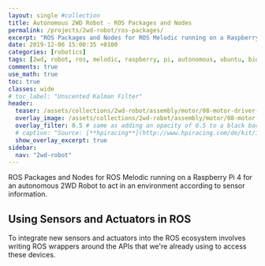 ```yaml
---
layout: single #collection
title: Autonomous 2WD Robot - ROS Packages and Nodes
permalink: /projects/2wd-robot/ros-packages/
excerpt: "ROS Packages and Nodes for ROS Melodic running on a Raspberry Pi 4 for an autonomous 2WD Robot to act in an environment according to sensor information."
date: 2019-12-06 15:00:35 +0100
categories: [robotics]
tags: [2wd, robot, ros, melodic, raspberry, pi, autonomous, ubuntu, bionic, package, control]
comments: true
use_math: true
toc: true
classes: wide
# toc_label: "Unscented Kalman Filter"
header:
  teaser: /assets/collections/2wd-robot/assembly/motor/08-motor-driver-power.jpg
  overlay_image: /assets/collections/2wd-robot/assembly/motor/08-motor-driver-power.jpg
  overlay_filter: 0.5 # same as adding an opacity of 0.5 to a black background
  # caption: "Source: [**hpiracing**](http://www.hpiracing.com/de/kit/114343)"
  show_overlay_excerpt: true
sidebar:
  nav: "2wd-robot"
---
```


ROS Packages and Nodes for ROS Melodic running on a Raspberry Pi 4 for an autonomous 2WD Robot 
to act in an environment according to sensor information.

## Using Sensors and Actuators in ROS

To integrate new sensors and actuators into the ROS ecosystem 
involves writing ROS wrappers around the APIs that we're already using to access these devices.
